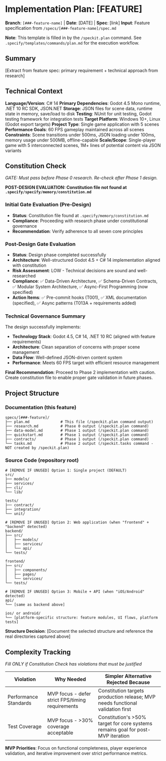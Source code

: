 # Implementation Plan: [FEATURE]

**Branch**: `[###-feature-name]` | **Date**: [DATE] | **Spec**: [link]
**Input**: Feature specification from `/specs/[###-feature-name]/spec.md`

**Note**: This template is filled in by the `/speckit.plan` command. See `.specify/templates/commands/plan.md` for the execution workflow.

## Summary

[Extract from feature spec: primary requirement + technical approach from research]

## Technical Context

<!--
  ACTION REQUIRED: Replace the content in this section with the technical details
  for the project. The structure here is presented in advisory capacity to guide
  the iteration process.
-->

**Language/Version**: C# 14
**Primary Dependencies**: Godot 4.5 Mono runtime, .NET 10 RC SDK, JSON.NET
**Storage**: JSON files for scene data, runtime state in memory, save/load to disk
**Testing**: NUnit for unit testing, Godot testing framework for integration tests
**Target Platform**: Windows 10+, Linux (Godot export targets)
**Project Type**: Single game application with 5 scenes
**Performance Goals**: 60 FPS gameplay maintained across all scenes
**Constraints**: Scene transitions under 500ms, JSON loading under 100ms, memory usage under 500MB, offline-capable
**Scale/Scope**: Single-player game with 5 interconnected scenes, 1M+ lines of potential content via JSON variants

## Constitution Check

*GATE: Must pass before Phase 0 research. Re-check after Phase 1 design.*

**POST-DESIGN EVALUATION: Constitution file not found at `.specify/specify/memory/constitution.md`**

### Initial Gate Evaluation (Pre-Design)
- **Status**: Constitution file found at `.specify/memory/constitution.md`
- **Compliance**: Proceeding with research phase under constitutional governance
- **Recommendation**: Verify adherence to all seven core principles

### Post-Design Gate Evaluation
- **Status**: Design phase completed successfully
- **Architecture**: Well-structured Godot 4.5 + C# 14 implementation aligned with constitution
- **Risk Assessment**: LOW - Technical decisions are sound and well-researched
- **Compliance**: ✅ Data-Driven Architecture, ✅ Schema-Driven Contracts, ✅ Modular System Architecture, ✅ Async-First Programming (now specified)
- **Action Items**: ✅ Pre-commit hooks (T001), ✅ XML documentation (specified), ✅ Async patterns (T013A + requirements added)

### Technical Governance Summary
The design successfully implements:
- **Technology Stack**: Godot 4.5, C# 14, .NET 10 RC (aligned with feature requirements)
- **Architecture**: Clean separation of concerns with proper scene management
- **Data Flow**: Well-defined JSON-driven content system
- **Performance**: Meets 60 FPS target with efficient resource management

**Final Recommendation**: Proceed to Phase 2 implementation with caution. Create constitution file to enable proper gate validation in future phases.

## Project Structure

### Documentation (this feature)

```
specs/[###-feature]/
├── plan.md              # This file (/speckit.plan command output)
├── research.md          # Phase 0 output (/speckit.plan command)
├── data-model.md        # Phase 1 output (/speckit.plan command)
├── quickstart.md        # Phase 1 output (/speckit.plan command)
├── contracts/           # Phase 1 output (/speckit.plan command)
└── tasks.md             # Phase 2 output (/speckit.tasks command - NOT created by /speckit.plan)
```

### Source Code (repository root)
<!--
  ACTION REQUIRED: Replace the placeholder tree below with the concrete layout
  for this feature. Delete unused options and expand the chosen structure with
  real paths (e.g., apps/admin, packages/something). The delivered plan must
  not include Option labels.
-->

```
# [REMOVE IF UNUSED] Option 1: Single project (DEFAULT)
src/
├── models/
├── services/
├── cli/
└── lib/

tests/
├── contract/
├── integration/
└── unit/

# [REMOVE IF UNUSED] Option 2: Web application (when "frontend" + "backend" detected)
backend/
├── src/
│   ├── models/
│   ├── services/
│   └── api/
└── tests/

frontend/
├── src/
│   ├── components/
│   ├── pages/
│   └── services/
└── tests/

# [REMOVE IF UNUSED] Option 3: Mobile + API (when "iOS/Android" detected)
api/
└── [same as backend above]

ios/ or android/
└── [platform-specific structure: feature modules, UI flows, platform tests]
```

**Structure Decision**: [Document the selected structure and reference the real
directories captured above]

## Complexity Tracking

*Fill ONLY if Constitution Check has violations that must be justified*

| Violation | Why Needed | Simpler Alternative Rejected Because |
|-----------|------------|-------------------------------------|
| Performance Standards | MVP focus - defer strict FPS/timing requirements | Constitution targets production release; MVP needs functional validation first |
| Test Coverage | MVP focus - >30% coverage acceptable | Constitution's >50% target for core systems remains goal for post-MVP iteration |

**MVP Priorities**: Focus on functional completeness, player experience validation, and iterative improvement over strict performance metrics.
